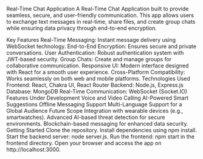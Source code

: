 Real-Time Chat Application
A Real-Time Chat Application built to provide seamless, secure, and user-friendly communication. This app allows users to exchange text messages in real-time, share files, and create group chats while ensuring data privacy through end-to-end encryption.

Key Features
Real-Time Messaging: Instant message delivery using WebSocket technology.
End-to-End Encryption: Ensures secure and private conversations.
User Authentication: Robust authentication system with JWT-based security.
Group Chats: Create and manage groups for collaborative communication.
Responsive UI: Modern interface designed with React for a smooth user experience.
Cross-Platform Compatibility: Works seamlessly on both web and mobile platforms.
Technologies Used
Frontend: React, Chakra UI, React Router
Backend: Node.js, Express.js
Database: MongoDB
Real-Time Communication: WebSocket (Socket.IO)
Features Under Development
Voice and Video Calling
AI-Powered Smart Suggestions
Offline Messaging Support
Multi-Language Support for a Global Audience
Future Scope
Integration with wearable devices (e.g., smartwatches).
Advanced AI-based threat detection for secure environments.
Blockchain-based messaging for enhanced data security.
Getting Started
Clone the repository.
Install dependencies using npm install.
Start the backend server: node server.js.
Run the frontend: npm start in the frontend directory.
Open your browser and access the app on http://localhost:3000.
